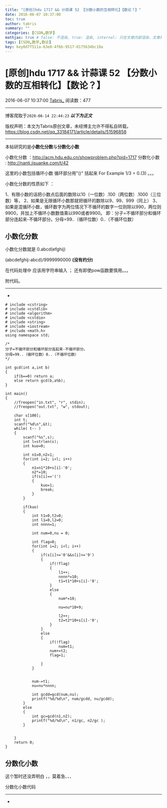 ```yaml
---
title: "[原创]hdu 1717 && 计蒜课 52 【分数小数的互相转化】【数论？】"
date: 2016-06-07 10:37:00
toc: true
author: tabris
summary: ""
categories: [CSDN,数学]
mathjax: true # false: 不渲染, true: 渲染, internal: 只在文章内部渲染，文章列表中不渲染
tags: [CSDN,数学,数论]
key: key0d7f511a-63e0-4f6b-9517-0175634bc18a
---
```


# [原创]hdu 1717 && 计蒜课 52 【分数小数的互相转化】【数论？】

2016-06-07 10:37:00  [Tabris_](https://me.csdn.net/qq_33184171) 阅读数：477

---

博客爬取于`2020-06-14 22:44:23`
***以下为正文***

版权声明：本文为Tabris原创文章，未经博主允许不得私自转载。
https://blog.csdn.net/qq_33184171/article/details/51596858

<!-- more -->

---

本帖研究的是**小数化分数**与**分数化小数** 

小数化分数 ：http://acm.hdu.edu.cn/showproblem.php?pid=1717
分数化小数  : http://nanti.jisuanke.com/t/42

这里的小数包括循环小数 循环部分用"()" 括起来  For Example  1/3  = 0.(3)  。。。

小数化分数的性质如下 ：

1、有限小数的话把小数点后面的数除以10（一位数）.100（两位数）.1000（三位数）等，
2、如果是无限循环小数那就把循环的数除以9、99、999（同上）
3、如果是混循环小数，循环数字为两位情况下不循环的数字一位则除以990，两位则9900，并加上不循环小数数值乘以990或者9900。
即：分子=不循环部分和循环部分连起来-不循环部分。分母=99..（循环位数）0..（不循环位数）


小数化分数
------

小数化分数就是
0.abcd(efghij) 

(abcdefghij-abcd)/9999990000   **(没有约分)**

在代码处理中 应该用字符串输入 ；
还有即使pow函数要慎用。。。

附代码。

-----------------------------------------------------
-
```
# include <cstring>
# include <cstdlib>
# include <algorithm>
# include <cstdio>
# include <string>
# include <iostream>
# include <math.h>
using namespace std;

/*
分子=不循环部分和循环部分连起来-不循环部分。
分母=99..（循环位数）0..（不循环位数）
*/

int gcd(int a,int b)
{
    if(b==0) return a;
    else return gcd(b,a%b);
}

int main()
{
    //freopen("in.txt", "r", stdin);
    //freopen("out.txt", "w", stdout);

    char s[100];
    int t;
    scanf("%d\n",&t);
    while( t-- )
    {
        scanf("%s",s);
        int l=strlen(s);
        int kuo=0;

        int n1=0,n2=1;
        for(int i=2; i<l; i++)
        {
            n1=n1*10+s[i]-'0';
            n2*=10;
            if(s[i]=='(')
            {
                kuo=1;
                break;
            }
        }

        if(kuo)
        {
            int t1=0,t2=0;
            int l1=0,l2=0;
            int nnnn=1;

            int num=0,nu = 0;

            int flag=0;
            for(int i=2; i<l; i++)
            {
                if(s[i]>='0'&&s[i]<='9')
                {
                    if(!flag)
                    {
                        l1++;
                        nnnn*=10;
                        t1=t1*10+s[i]-'0';
                    }
                    else
                    {
                        num*=10;

                        nu=nu*10+9;

                        l2++;
                        t2=t2*10+s[i]-'0';
                    }
                }
                else
                {
                    if(!flag)
                        num=t1;
                    num+=t2;
                    flag=1;

                }
            }


            num-=t1;
            nu=nu*nnnn;

            int gcdd=gcd(num,nu);
            printf("%d/%d\n", num/gcdd, nu/gcdd);
        }
        else
        {
            int gc=gcd(n1,n2);
            printf("%d/%d\n", n1/gc, n2/gc );
        }


    }
    return 0;
}

```

分数化小数
------

这个暂时还没弄明白  ，，莫着急、、、



分数化小数代码

-----------------------------------------------
-
```

```